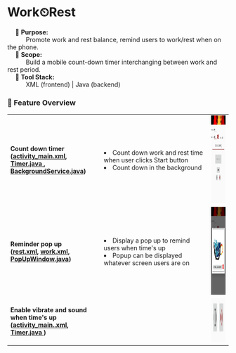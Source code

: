 # Work⏲Rest 

&emsp; 🎯 **Purpose:** <br> 
&emsp;&emsp;&emsp;Promote work and rest balance, remind users to work/rest when on the phone. <br>
&emsp; 📐 **Scope:**   <br> 
&emsp;&emsp;&emsp;Build a mobile count-down timer interchanging between work and rest period. <br>
&emsp; 🧰 **Tool Stack:**   <br>
&emsp;&emsp;&emsp;XML (frontend) | Java (backend) 
<br>

### 🔨 Feature Overview
<table>
<tr>
  <td> 
    <b>Count down timer<br>(<a href="https://github.com/NicoleTYF/Work-Rest/blob/main/app/src/main/res/layout/activity_main.xml">activity_main.xml</a>, <a href="https://github.com/NicoleTYF/Work-Rest/blob/main/app/src/main/java/com/example/nicolefsy/project_timer/Timer.java">Timer.java </a>, <a href="https://github.com/NicoleTYF/Work-Rest/blob/main/app/src/main/java/com/example/nicolefsy/project_timer/BackgroundService.java">BackgroundService.java</a>)</b>  
  </td>
  <td width="230"><li>Count down work and rest time when user clicks Start button </li><li>Count down in the background </li></td>
  <td><img src="https://github.com/NicoleTYF/Work-Rest/blob/main/WR_timer.webp" height="200"/></td>
</tr>
  
<tr>
  <td> 
    <b>Reminder pop up<br>(<a href="https://github.com/NicoleTYF/Work-Rest/blob/main/app/src/main/res/layout/rest.xml">rest.xml</a>, <a href="https://github.com/NicoleTYF/Work-Rest/blob/main/app/src/main/res/layout/work.xml">work.xml</a>, <a href="https://github.com/NicoleTYF/Work-Rest/blob/main/app/src/main/java/com/example/nicolefsy/project_timer/PopUpWindow.java">PopUpWindow.java</a>)</b>  
  </td>
  <td width="230"><li>Display a pop up to remind users when time's up </li><li>Popup can be displayed whatever screen users are on </li></td>
  <td><img src="https://github.com/NicoleTYF/Work-Rest/blob/main/WR_reminder.webp" height="200"/></td>
</tr>
  
<tr>
  <td> 
    <b>Enable vibrate and sound when time's up<br>(<a href="https://github.com/NicoleTYF/Work-Rest/blob/main/app/src/main/res/layout/activity_main.xml">activity_main..xml</a>, <a href="https://github.com/NicoleTYF/Work-Rest/blob/main/app/src/main/java/com/example/nicolefsy/project_timer/Timer.java">Timer.java </a>)</b>  
  </td>
  <td width="230"></td>
  <td><img src="https://github.com/NicoleTYF/Work-Rest/blob/main/WR_vib.PNG" height="100"/></td>
</tr>
</table>

